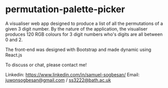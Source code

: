 # permutation-palette-picker
 
A visualiser web app designed to produce a list of all the permutations of a given 3 digit number. 
By the nature of the application, the visualiser produces 120 RGB colours for 3 digit numbers who's digits are all between 0 and 2.

The front-end was designed with Bootstrap and made dynamic using React.js

To discuss or chat, please contact me!

Linkedin: https://www.linkedin.com/in/samuel-sogbesan/
Email: juwonsogbesan@gmail.com / ss3222@bath.ac.uk
